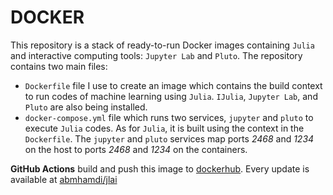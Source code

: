 # DOCKER

This repository is a stack of ready-to-run Docker images containing `Julia` and interactive computing tools: `Jupyter Lab` and `Pluto`. The repository contains two main files:
* `Dockerfile` file I use to create an image which contains the build context to run codes of machine learning using `Julia`. `IJulia`, `Jupyter Lab`, and `Pluto` are also being installed.
* `docker-compose.yml` file which runs two services, `jupyter` and `pluto` to execute `Julia` codes. As for `Julia`, it is built using the context in the `Dockerfile`. The `jupyter` and `pluto` services map ports _2468_ and _1234_ on the host to ports _2468_ and _1234_ on the containers.

**GitHub Actions** build and push this image to [dockerhub](https://hub.docker.com/). Every update is available at [abmhamdi/jlai](https://hub.docker.com/repository/docker/abmhamdi/jlai)
